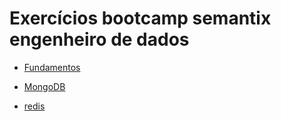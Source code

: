 # Exercícios bootcamp semantix engenheiro de dados

- [Fundamentos](./fundamentos/)

- [MongoDB](./mongo/)

- [redis](./redis/)